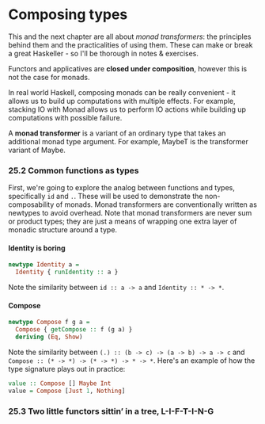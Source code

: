 # Composing types

This and the next chapter are all about *monad transformers*:
the principles behind them and the practicalities of using them.
These can make or break a great Haskeller - so I'll be thorough in notes & exercises.

Functors and applicatives are **closed under composition**,
however this is not the case for monads.

In real world Haskell, composing monads can be really convenient -
it allows us to build up computations with multiple effects.
For example, stacking IO with Monad allows us to perform IO actions while building up computations with possible failure.

A **monad transformer** is a variant of an ordinary type
that takes an additional monad type argument.
For example, MaybeT is the transformer variant of Maybe.

### 25.2 Common functions as types
First, we're going to explore the analog between functions and types, specifically `id` and `.`.
These will be used to demonstrate the non-composability of monads.
Monad transformers are conventionally written as newtypes to avoid overhead.
Note that monad transformers are never sum or product types;
they are just a means of wrapping one extra layer of monadic structure around a type.

#### Identity is boring
```haskell
newtype Identity a =
  Identity { runIdentity :: a }
```
Note the similarity between `id :: a -> a` and `Identity :: * -> *`.

#### Compose
```haskell
newtype Compose f g a =
  Compose { getCompose :: f (g a) }
  deriving (Eq, Show)
```
Note the similarity between `(.) :: (b -> c) -> (a -> b) -> a -> c`
and `Compose :: (* -> *) -> (* -> *) -> * -> *`.
Here's an example of how the type signature plays out in practice:
```haskell
value :: Compose [] Maybe Int
value = Compose [Just 1, Nothing]
```

### 25.3 Two little functors sittin’ in a tree, L-I-F-T-I-N-G
